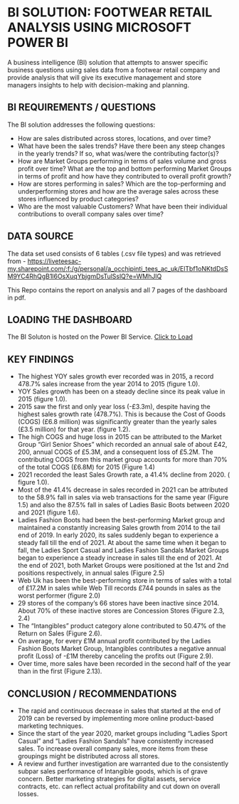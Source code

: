# BI SOLUTION: FOOTWEAR RETAIL ANALYSIS USING MICROSOFT POWER BI   


A business intelligence (BI) solution that attempts to answer specific business questions using sales data from a footwear retail company and provide analysis that will give its executive management and store managers insights to help with decision-making and planning.

## BI REQUIREMENTS / QUESTIONS

The BI solution addresses the following questions:

- How are sales distributed across stores, locations, and over time?
- What have been the sales trends? Have there been any steep changes in the yearly trends? If so, what was/were the contributing factor(s)?
- How are Market Groups performing in terms of sales volume and gross profit over time? What are the top and bottom performing Market Groups in terms of profit and how have they contributed to overall profit growth?
- How are stores performing in sales? Which are the top-performing and underperforming stores and how are the average sales across these stores influenced by product categories?
- Who are the most valuable Customers? What have been their individual contributions to overall company sales over time?

## DATA SOURCE

The data set used consists of 6 tables (.csv file types) and was retrieved from - 
https://liveteesac-my.sharepoint.com/:f:/g/personal/a_occhipinti_tees_ac_uk/ElTbf1oNKtdDsSM9YC4RhQgB1l6OsXuqYbjgmDsTulSslQ?e=WMhJlQ

This Repo contains the report on analysis and all 7 pages of the dashboard in pdf.

## LOADING THE DASHBOARD

The BI Soluton is hosted on the Power BI Service. [Click to Load](https://app.powerbi.com/groups/me/reports/90034c5b-8f2a-4105-9bfa-3f85ebe25bcc/ReportSectionbdeeef91407bec864796)

## KEY FINDINGS

- The highest YOY sales growth ever recorded was in 2015, a record 478.7% sales increase from the year 2014 to 2015 (figure 1.0).
- YOY Sales growth has been on a steady decline since its peak value in 2015 (figure 1.0).
- 2015 saw the first and only year loss (-£3.3m), despite having the highest sales growth rate (478.7%). This is because the Cost of Goods (COGS) (£6.8 million) was significantly greater than the yearly sales (£3.5 million) for that year. (figure 1.2).
- The high COGS and huge loss in 2015 can be attributed to the Market Group “Girl Senior Shoes” which recorded an annual sale of about £42, 200, annual COGS of £5.3M, and a consequent loss of £5.2M. The contributing COGS from this market group accounts for more than 70% of the total COGS (£6.8M) for 2015 (Figure 1.4)
- 2021 recorded the least Sales Growth rate, a 41.4% decline from 2020. ( figure 1.0).
- Most of the 41.4% decrease in sales recorded in 2021 can be attributed to the 58.9% fall in sales via web transactions for the same year (Figure 1.5) and also the 87.5% fall in sales of Ladies Basic Boots between 2020 and 2021 (figure 1.6).
- Ladies Fashion Boots had been the best-performing Market group and maintained a constantly increasing  Sales growth from 2014 to the tail end of 2019. In early 2020, its sales suddenly began to experience a steady fall till the end of 2021.  At about the same time when it began to fall,  the Ladies Sport Casual and Ladies Fashion Sandals Market Groups began to experience a steady increase in sales till the end of 2021. At the end of 2021, both Market Groups were positioned at the 1st and 2nd positions respectively, in annual sales (Figure 2.5)
- Web Uk has been the best-performing store in terms of sales with a total of £17.2M in sales while Web Till records £744 pounds in sales as the worst performer (figure 2.0)
- 29 stores of the company’s 66 stores have been inactive since 2014. About 70% of these inactive stores are Concession Stores (Figure 2.3, 2.4)
- The “Intangibles” product category alone contributed to 50.47% of the Return on Sales (Figure 2.6).
- On average, for every £1M annual profit contributed by the Ladies Fashion Boots  Market Group, Intangibles contributes a negative annual profit (Loss) of -£1M thereby canceling the profits out (Figure 2.9).
- Over time, more sales have been recorded in the second half of the year than in the first (Figure 2.13).

## CONCLUSION / RECOMMENDATIONS

- The rapid and continuous decrease in sales that started at the end of 2019 can be reversed by implementing more online product-based marketing techniques.
- Since the start of the year 2020, market groups including “Ladies Sport Casual” and “Ladies Fashion Sandals” have consistently increased sales. To increase overall company sales, more items from these groupings might be distributed across all stores.
- A review and further investigation are warranted due to the consistently subpar sales performance of Intangible goods, which is of grave concern. Better marketing strategies for digital assets, service contracts, etc. can reflect actual profitability and cut down on overall losses.
 


